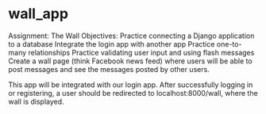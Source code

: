 # wall_app
Assignment: The Wall Objectives: Practice connecting a Django application to a database Integrate the login app with another app Practice one-to-many relationships Practice validating user input and using flash messages Create a wall page (think Facebook news feed) where users will be able to post messages and see the messages posted by other users. 

This app will be integrated with our login app. After successfully logging in or registering, a user should be redirected to localhost:8000/wall, where the wall is displayed.
